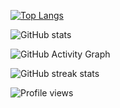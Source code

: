 [![Top Langs](https://github-readme-stats.vercel.app/api/top-langs/?username=syrkis&theme=dark)](https://github.com/anuraghazra/github-readme-stats)

![GitHub stats](https://github-readme-stats.vercel.app/api?username=syrkis&show_icons=true&count_private=true)  

![GitHub Activity Graph](https://activity-graph.herokuapp.com/graph?username=syrkis)  

![GitHub streak stats](https://github-readme-streak-stats.herokuapp.com/?user=syrkis)  

![Profile views](https://gpvc.arturio.dev/syrkis)  
